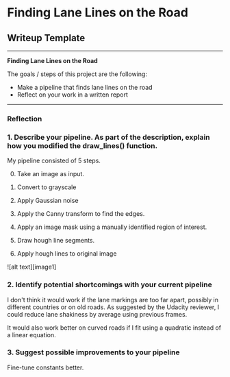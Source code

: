 # **Finding Lane Lines on the Road** 

## Writeup Template

---

**Finding Lane Lines on the Road**

The goals / steps of this project are the following:
* Make a pipeline that finds lane lines on the road
* Reflect on your work in a written report


---

### Reflection

### 1. Describe your pipeline. As part of the description, explain how you modified the draw_lines() function.

My pipeline consisted of 5 steps. 

0. Take an image as input.


1. Convert to grayscale
2. Apply Gaussian noise
3. Apply the Canny transform to find the edges.
4. Apply an image mask using a manually identified region of interest.
5. Draw hough line segments.
6. Apply hough lines to original image

![alt text][image1]


### 2. Identify potential shortcomings with your current pipeline

I don't think it would work if the lane markings are too far apart, possibly in different countries or on old roads.
As suggested by the Udacity reviewer, I could reduce lane shakiness by average using previous frames.

It would also work better on curved roads if I fit using a quadratic instead of a linear equation.


### 3. Suggest possible improvements to your pipeline

Fine-tune constants better.
